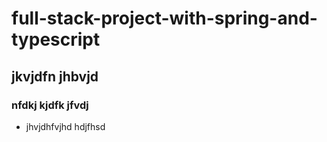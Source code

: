 # full-stack-project-with-spring-and-typescript

## jkvjdfn jhbvjd

### nfdkj kjdfk jfvdj

- jhvjdhfvjhd hdjfhsd
